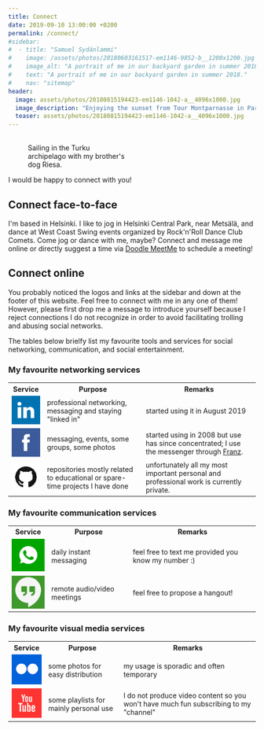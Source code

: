 ```yaml
---
title: Connect
date: 2019-09-10 13:00:00 +0200
permalink: /connect/
#sidebar:
#  - title: "Samuel Sydänlammi"
#    image: /assets/photos/20180603161517-em1146-9852-b__1200x1200.jpg
#    image_alt: "A portrait of me in our backyard garden in summer 2018."
#    text: "A portrait of me in our backyard garden in summer 2018."
#    nav: "sitemap"
header:
  image: assets/photos/20180815194423-em1146-1042-a__4096x1000.jpg
  image_description: "Enjoying the sunset from Tour Montparnasse in Paris"
  teaser: assets/photos/20180815194423-em1146-1042-a__4096x1000.jpg
---
```


<figure style="width: 200px" class="align-right">
  <img src="{{ site.url }}{{ site.baseurl }}/assets/photos/20150724133647-pl5439-0373-a__900x1200.jpg" alt="">
  <figcaption>Sailing in the Turku archipelago with my brother's dog Riesa.</figcaption>
</figure> 

I would be happy to connect with you!

## Connect face-to-face

I'm based in Helsinki. I like to jog in Helsinki Central Park, near Metsälä, 
and dance at West Coast Swing events organized by Rock'n'Roll Dance Club 
Comets. Come jog or dance with me, maybe? Connect and message me online or 
directly suggest a time via [Doodle MeetMe](https://doodle.com/samsy) to 
schedule a meeting!

## Connect online

You probably noticed the logos and links at the sidebar and down at the footer 
of this website. Feel free to connect with me in any one of them! However, 
please first drop me a message to introduce yourself because I reject 
connections I do not recognize in order to avoid facilitating trolling and 
abusing social networks.

The tables below brielfy list my favourite tools and services for social 
networking, communication, and social entertainment.

### My favourite networking services

<table>
  <tr>
    <th>Service</th>
    <th>Purpose</th>
    <th>Remarks</th>
  </tr>
  <tr>
    <td><a class="icon-btn" href="https://www.linkedin.com/in/samuel-sydanlammi-97013044">
      <img src="/assets/icons/icon-linkedin-75x75.png" alt="An icon for LinkedIn.">
    </a></td>
    <td>professional networking, messaging and staying "linked in"</td>
    <td>started using it in August 2019</td>
  </tr>
  <tr>
    <td><a class="icon-btn" href="https://www.facebook.com/samuel.sydanlammi">
      <img src="/assets/icons/icon-facebook-75x75.png" alt="An icon for Facebook.">
    </a></td>
    <td>messaging, events, some groups, some photos</td>
    <td>started using in 2008 but use has since concentrated; I use the messenger through <a href="https://meetfranz.com/">Franz</a>.</td>
  </tr>
  <tr>
    <td><a class="icon-btn" href="https://github.com/sjjsy">
      <img src="/assets/icons/icon-github-75x75.png" alt="An icon for GitHub.">
    </a></td>
    <td>repositories mostly related to educational or spare-time projects I have done</td>
    <td>unfortunately all my most important personal and professional work is
        currently private.</td>
  </tr>
<!--
  <tr>
    <td><a class="icon-btn" href="https://www.twitter.com/shmarisa">
      <img src="/assets/icons/icon-twitter-75x75.png" alt="An icon for Twitter.">
    </a></td>
    <td></td>
    <td>registered but no use thus far</td>
  </tr>
-->
</table>

### My favourite communication services

<table>
  <tr>
    <th>Service</th>
    <th>Purpose</th>
    <th>Remarks</th>
  </tr>
  <tr>
    <td><a class="icon-btn" href="https://www.whatsapp.com/">
      <img src="/assets/icons/icon-whatsapp-75x75.png" alt="An icon for WhatsApp.">
    </a></td>
    <td>daily instant messaging</td>
    <td>feel free to text me provided you know my number :)</td>
  </tr>
  <tr>
    <td><a class="icon-btn" href="https://hangouts.google.com/">
      <img src="/assets/icons/icon-hangouts-75x75.png" alt="An icon for Google Hangouts.">
    </a></td>
    <td>remote audio/video meetings</td>
    <td>feel free to propose a hangout!</td>
  </tr>
</table>

### My favourite visual media services

<table>
  <tr>
    <th>Service</th>
    <th>Purpose</th>
    <th>Remarks</th>
  </tr>
  <tr>
    <td><a class="icon-btn" href="https://www.flickr.com/photos/smarisa/">
      <img src="/assets/icons/icon-flickrblue-75x75.png" alt="An icon for Flickr.">
    </a></td>
    <td>some photos for easy distribution</td>
    <td>my usage is sporadic and often temporary</td>
  </tr>
  <tr>
    <td><a class="icon-btn" href="https://www.youtube.com/user/ezorg">
      <img src="/assets/icons/icon-youtube-75x75.png" alt="An icon for Youtube.">
    </a></td>
    <td>some playlists for mainly personal use</td>
    <td>I do not produce video content so you won't have much fun subscribing
    to my "channel"</td>
  </tr>
<!--
  <tr>
    <td><a class="icon-btn" href="https://www.instagram.com/samuel.marisa">
      <img src="/assets/icons/icon-instagram-75x75.png" alt="An icon for Instagram.">
    </a></td>
    <td></td>
    <td>registered but no use thus far</td>
  </tr>
-->
</table>
